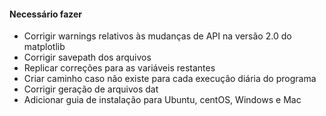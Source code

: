 


#### Necessário fazer

* Corrigir warnings relativos às mudanças de API na versão 2.0 do matplotlib
* Corrigir savepath dos arquivos
* Replicar correções para as variáveis restantes
* Criar caminho caso não existe para cada execução diária do programa
* Corrigir geração de arquivos dat
* Adicionar guia de instalação para Ubuntu, centOS, Windows e Mac